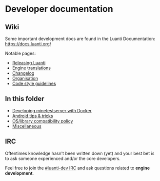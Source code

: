 # Developer documentation

## Wiki

Some important development docs are found in the Luanti Documentation: https://docs.luanti.org/

Notable pages:

- [Releasing Luanti](https://docs.luanti.org/for-engine-devs/releasing-luanti/)
- [Engine translations](https://docs.luanti.org/for-creators/translation/)
- [Changelog](https://docs.luanti.org/about/changelog/)
- [Organisation](https://docs.luanti.org/for-engine-devs/organization/)
- [Code style guidelines](https://docs.luanti.org/for-engine-devs/code-style-guidelines/)

## In this folder

- [Developing minetestserver with Docker](docker.md)
- [Android tips & tricks](android.md)
- [OS/library compatibility policy](os-compatibility.md)
- [Miscellaneous](misc.md)

## IRC

Oftentimes knowledge hasn't been written down (yet) and your best bet is to ask someone experienced and/or the core developers.

Feel free to join the [#luanti-dev IRC](https://docs.luanti.org/about/irc/) and ask questions related to **engine development**.

